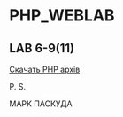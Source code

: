 # PHP_WEBLAB
## LAB 6-9(11)
[Скачать PHP архів](https://github.com/linbaz/PHP_WEBLAB/releases)

P. S.

МАРК ПАСКУДА
